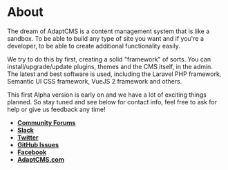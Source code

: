 # About

The dream of AdaptCMS is a content management system that is like a sandbox. To be able to build any type of site you want and if you're a developer, to be able to create additional functionality easily.

We try to do this by first, creating a solid "framework" of sorts. You can install/upgrade/update plugins, themes and the CMS itself, in the admin. The latest and best software is used, including the Laravel PHP framework, Semantic UI CSS framework, VueJS 2 framework and others.

This first Alpha version is early on and we have a lot of exciting things planned. So stay tuned and see below for contact info, feel free to ask for help or give us feedback any time!

* [**Community Forums**](https://www.adaptcms.com/community)
* [**Slack**](https://www.adaptcms.com/slack)
* [**Twitter**](https://twitter.com/adaptcms)
* [**GitHub Issues**](https://github.com/adaptcms/AdaptCMS/issues)
* [**Facebook**](https://www.facebook.com/AdaptCMS-104913829614704/)
* [**AdaptCMS.com**](https://www.adaptcms.com)

